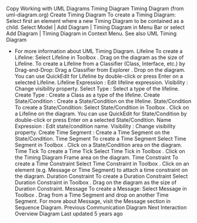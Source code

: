 Copy
Working with UML Diagrams
Timing Diagram
Timing Diagram (from uml-diagram.org)
Create Timing Diagram
To create a Timing Diagram:
Select first an element where a new Timing Diagram to be contained as a child.
Select 
Model | Add Diagram | Timing Diagram
 in Menu Bar or select 
Add Diagram | Timing Diagram
 in Context Menu.
See also
UML Timing Diagram
 - For more information about UML Timing Diagram.
Lifeline
To create a Lifeline:
Select 
Lifeline
 in 
Toolbox
.
Drag on the diagram as the size of Lifeline.
To create a Lifeline from a Classifier (Class, Interface, etc.) by Drag-and-Drop:
Drag a Classifier from 
Explorer
.
Drop on the diagram.
You can use 
QuickEdit
 for Lifeline by double-click or press 
Enter
 on a selected Lifeline.
Lifeline Expression
 : Edit lifeline expression.
Visibility
 : Change visibility property.
Select Type
 : Select a type of the lifeline.
Create Type
 : Create a Class as a type of the lifeline.
Create State/Condition
 : Create a State/Condition on the lifeline.
State/Condition
To create a State/Condition:
Select 
State/Condition
 in 
Toolbox
.
Click on a Lifeline on the diagram.
You can use 
QuickEdit
 for State/Condition by double-click or press 
Enter
 on a selected State/Condition.
Name Expression
 : Edit state/condition name.
Visibility
 : Change visibility property.
Create Time Segment
 : Create a Time Segment on the State/Condition.
Time Segment
To create a Time Segment
Select 
Time Segment
 in 
Toolbox
.
Click on a State/Condition area on the diagram.
Time Tick
To create a Time Tick
Select 
Time Tick
 in 
Toolbox
.
Click on the Timing Diagram Frame area on the diagram.
Time Constraint
To create a Time Constraint
Select 
Time Constraint
 in 
Toolbox
.
Click on an element (e.g. Message or Time Segment) to attach a time constraint on the diagram.
Duration Constraint
To create a Duration Constraint
Select 
Duration Constraint
 in 
Toolbox
.
Drag on the diagram as the size of Duration Constraint.
Message
To create a Message:
Select 
Message
 in 
Toolbox
.
Drag from a Time Segment and drop on another Time Segment.
For more about Message, visit the 
Message
 section in Sequence Diagram.
Previous
Communication Diagram
Next
Interaction Overview Diagram
Last updated 
5 years ago